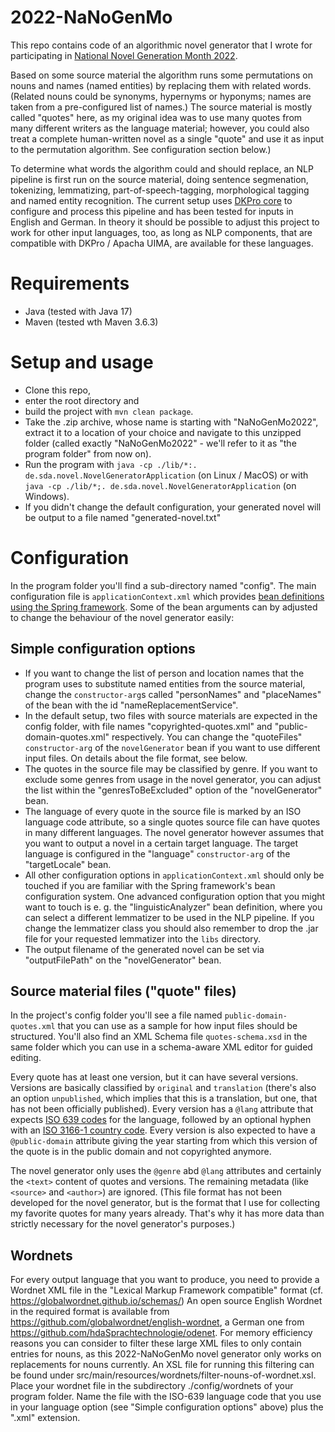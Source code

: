 # 2022-NaNoGenMo
This repo contains code of an algorithmic novel generator that I wrote for participating in [National Novel Generation Month 2022](https://github.com/NaNoGenMo/2022).

Based on some source material the algorithm runs some permutations on nouns and names (named entities) by replacing them with related words. (Related nouns could be synonyms, hypernyms or hyponyms; names are taken from a pre-configured list of names.) The source material is mostly called "quotes" here, as my original idea was to use many quotes from many different writers as the language material; however, you could also treat a complete human-written novel as a single "quote" and use it as input to the permutation algorithm. See configuration section below.)

To determine what words the algorithm could and should replace, an NLP pipeline is first run on the source material, doing sentence segmenation, tokenizing, lemmatizing, part-of-speech-tagging, morphological tagging and named entity recognition. The current setup uses [DKPro core](https://dkpro.github.io/dkpro-core/) to configure and process this pipeline and has been tested for inputs in English and German. In theory it should be possible to adjust this project to work for other input languages, too, as long as NLP components, that are compatible with DKPro / Apacha UIMA, are available for these languages.

# Requirements

* Java (tested with Java 17)
* Maven (tested wth Maven 3.6.3)

# Setup and usage

* Clone this repo,
* enter the root directory and 
* build the project with `mvn clean package`.
* Take the .zip archive, whose name is starting with "NaNoGenMo2022", extract it to a location of your choice and navigate to this unzipped folder (called exactly "NaNoGenMo2022" - we'll refer to it as "the program folder" from now on).
* Run the program with `java -cp ./lib/*:. de.sda.novel.NovelGeneratorApplication` (on Linux / MacOS) or with `java -cp ./lib/*;. de.sda.novel.NovelGeneratorApplication` (on Windows).
* If you didn't change the default configuration, your generated novel will be output to a file named "generated-novel.txt"

# Configuration

In the program folder you'll find a sub-directory named "config". The main configuration file is `applicationContext.xml` which provides [bean definitions using the Spring framework](https://docs.spring.io/spring-framework/docs/5.3.x/reference/html/core.html#beans-factory-metadata). Some of the bean arguments can by adjusted to change the behaviour of the novel generator easily:

## Simple configuration options

* If you want to change the list of person and location names that the program uses to substitute named entities from the source material, change the `constructor-arg`s called "personNames" and "placeNames" of the bean with the id "nameReplacementService".
* In the default setup, two files with source materials are expected in the config folder, with file names "copyrighted-quotes.xml" and "public-domain-quotes.xml" respectively. You can change the "quoteFiles" `constructor-arg` of the `novelGenerator` bean if you want to use different input files. On details about the file format, see below.
* The quotes in the source file may be classified by genre. If you want to exclude some genres from usage in the novel generator, you can adjust the list within the "genresToBeExcluded" option of the "novelGenerator" bean.
* The language of every quote in the source file is marked by an ISO language code attribute, so a single quotes source file can have quotes in many different languages. The novel generator however assumes that you want to output a novel in a certain target language. The target language is configured in the "language" `constructor-arg` of the "targetLocale" bean.
* All other configuration options in `applicationContext.xml` should only be touched if you are familiar with the Spring framework's bean configuration system. One advanced configuration option that you might want to touch is e. g. the "linguisticAnalyzer" bean definition, where you can select a different lemmatizer to be used in the NLP pipeline. If you change the lemmatizer class you should also remember to drop the .jar file for your requested lemmatizer into the `libs` directory.
* The output filename of the generated novel can be set via "outputFilePath" on the "novelGenerator" bean.

## Source material files ("quote" files)
In the project's config folder you'll see a file named `public-domain-quotes.xml` that you can use as a sample for how input files should be structured. You'll also find an XML Schema file `quotes-schema.xsd` in the same folder which you can use in a schema-aware XML editor for guided editing.

Every quote has at least one version, but it can have several versions. Versions are basically classified by `original` and `translation` (there's also an option `unpublished`, which implies that this is a translation, but one, that has not been officially published). Every version has a `@lang` attribute that expects [ISO 639 codes](https://en.wikipedia.org/wiki/List_of_ISO_639-1_codes) for the language, followed by an optional hyphen with an [ISO 3166-1 country code](https://en.wikipedia.org/wiki/ISO_3166-1). Every version is also expected to have a `@public-domain` attribute giving the year starting from which this version of the quote is in the public domain and not copyrighted anymore.

The novel generator only uses the `@genre` abd `@lang` attributes and certainly the `<text>` content of quotes and versions. The remaining metadata (like `<source>` and `<author>`) are ignored. (This file format has not been developed for the novel generator, but is the format that I use for collecting my favorite quotes for many years already. That's why it has more data than strictly necessary for the novel generator's purposes.)


## Wordnets

For every output language that you want to produce, you need to provide a Wordnet XML file in the "Lexical Markup Framework compatible" format (cf. https://globalwordnet.github.io/schemas/)
An open source English Wordnet in the required format is available from https://github.com/globalwordnet/english-wordnet, a German one from https://github.com/hdaSprachtechnologie/odenet. For memory efficiency reasons you can consider to filter these large XML files to only contain entries for nouns, as this 2022-NaNoGenMo novel generator only works on replacements for nouns currently. An XSL file for running this filtering can be found under src/main/resources/wordnets/filter-nouns-of-wordnet.xsl.
Place your wordnet file in the subdirectory ./config/wordnets of your program folder. Name the file with the ISO-639 language code that you use in your language option (see "Simple configuration options" above) plus the ".xml" extension.
